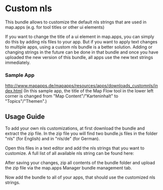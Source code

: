 # Custom nls
This bundle allows to customize the default nls strings that are used in map.apps (e.g. for tool titles or other ui elements)

If you want to change the title of a ui element in map.apps, you can simply do this by adding nls files to your app. But if you want to apply text changes to multiple apps, using a custom nls bundle is a better solution. Adding or changing strings in the future can be done in that bundle and once you have uploaded the new version of this bundle, all apps use the new text strings immediately.

### Sample App ###
http://www.mapapps.de/mapapps/resources/apps/downloads_customnls/index.html
(In this sample app, the title of the Map Flow tool in the lower left corner is changed from "Map Content"/"Karteninhalt" to "Topics"/"Themen".)

Usage Guide
------------------
To add your own nls customizations, at first download the bundle and extract the zip file. In the zip file you will find two bundle.js files in the folder "nls" (for English) and in "nls/de" (for German).

Open this files in a text editor and add the nls strings that you want to customize. A full list of all available nls string can be found here:

After saving your changes, zip all contents of the bundle folder and upload the zip file via the map.apps Manager bundle management tab.

Now add the bundle to all of your apps, that should use the customized nls strings.
